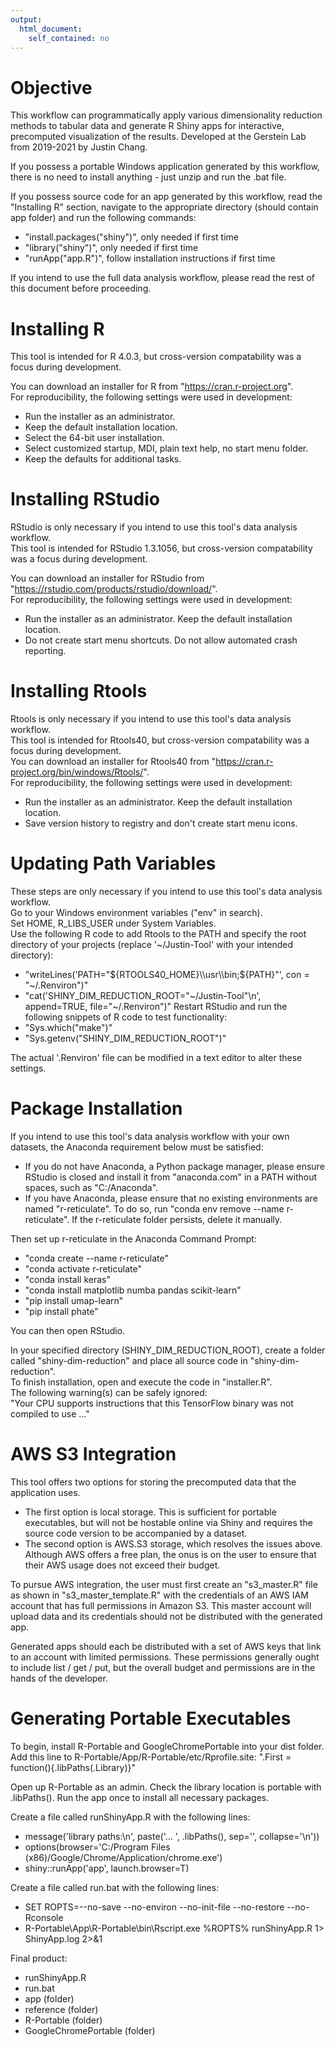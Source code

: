 ```yaml
---
output: 
  html_document: 
    self_contained: no
---
```

# Objective

This workflow can programmatically apply various dimensionality reduction methods to tabular data and generate R Shiny apps for interactive, precomputed visualization of the results. Developed at the Gerstein Lab from 2019-2021 by Justin Chang.

If you possess a portable Windows application generated by this workflow, there is no need to install anything - just unzip and run the .bat file.

If you possess source code for an app generated by this workflow, read the "Installing R" section, navigate to the appropriate directory (should contain app folder) and run the following commands:

* "install.packages("shiny")", only needed if first time
* "library("shiny")", only needed if first time
* "runApp("app.R")", follow installation instructions if first time

If you intend to use the full data analysis workflow, please read the rest of this document before proceeding.

# Installing R

This tool is intended for R 4.0.3, but cross-version compatability was a focus during development.

You can download an installer for R from "https://cran.r-project.org".  
For reproducibility, the following settings were used in development:  

* Run the installer as an administrator.  
* Keep the default installation location.  
* Select the 64-bit user installation.  
* Select customized startup, MDI, plain text help, no start menu folder.  
* Keep the defaults for additional tasks.  

# Installing RStudio

RStudio is only necessary if you intend to use this tool's data analysis workflow.  
This tool is intended for RStudio 1.3.1056, but cross-version compatability was a focus during development.  

You can download an installer for RStudio from "https://rstudio.com/products/rstudio/download/".  
For reproducibility, the following settings were used in development:  

* Run the installer as an administrator. Keep the default installation location.  
* Do not create start menu shortcuts. Do not allow automated crash reporting.  

# Installing Rtools

Rtools is only necessary if you intend to use this tool's data analysis workflow.  
This tool is intended for Rtools40, but cross-version compatability was a focus during development.  
You can download an installer for Rtools40 from "https://cran.r-project.org/bin/windows/Rtools/".  
For reproducibility, the following settings were used in development:  

* Run the installer as an administrator. Keep the default installation location.  
* Save version history to registry and don't create start menu icons.  

# Updating Path Variables

These steps are only necessary if you intend to use this tool's data analysis workflow.  
Go to your Windows environment variables ("env" in search).  
Set HOME, R_LIBS_USER under System Variables.  
Use the following R code to add Rtools to the PATH and specify the root directory of your projects (replace '~/Justin-Tool' with your intended directory):  

* "writeLines('PATH="${RTOOLS40_HOME}\\usr\\bin;${PATH}"', con = "~/.Renviron")"
* "cat('SHINY_DIM_REDUCTION_ROOT="~/Justin-Tool"\n', append=TRUE, file="~/.Renviron")"
Restart RStudio and run the following snippets of R code to test functionality:
* "Sys.which("make")"  
* "Sys.getenv("SHINY_DIM_REDUCTION_ROOT")"  

The actual '.Renviron' file can be modified in a text editor to alter these settings.  

# Package Installation

If you intend to use this tool's data analysis workflow with your own datasets, the Anaconda requirement below must be satisfied:  

* If you do not have Anaconda, a Python package manager, please ensure RStudio is closed and install it from "anaconda.com" in a PATH without spaces, such as "C:/Anaconda".  
* If you have Anaconda, please ensure that no existing environments are named "r-reticulate". To do so, run "conda env remove --name r-reticulate". If the r-reticulate folder persists, delete it manually.  

Then set up r-reticulate in the Anaconda Command Prompt:  

* "conda create --name r-reticulate"  
* "conda activate r-reticulate"  
* "conda install keras"  
* "conda install matplotlib numba pandas scikit-learn"  
* "pip install umap-learn"  
* "pip install phate"  

You can then open RStudio.  

In your specified directory (SHINY_DIM_REDUCTION_ROOT), create a folder called "shiny-dim-reduction" and place all source code in "shiny-dim-reduction".  
To finish installation, open and execute the code in "installer.R".  
The following warning(s) can be safely ignored:  
"Your CPU supports instructions that this TensorFlow binary was not compiled to use ..." 

# AWS S3 Integration

This tool offers two options for storing the precomputed data that the application uses. 

* The first option is local storage. This is sufficient for portable executables, but
will not be hostable online via Shiny and requires the source code version to be accompanied by a dataset. 
* The second option is AWS.S3 storage, which resolves the issues above. Although AWS offers a free plan, the onus is on the user to ensure that their AWS usage does not exceed their budget.

To pursue AWS integration, the user must first create an "s3_master.R" file as shown in "s3_master_template.R" with the credentials of an AWS IAM account that has full permissions in Amazon S3. This master account will upload data and its credentials should not be distributed with the generated app.

Generated apps should each be distributed with a set of AWS keys that link to an account with limited permissions. These permissions generally ought to include list / get / put, but the overall budget and permissions are in the hands of the developer.

# Generating Portable Executables

To begin, install R-Portable and GoogleChromePortable into your dist folder.
Add this line to R-Portable/App/R-Portable/etc/Rprofile.site: 
".First = function(){.libPaths(.Library)}"
  
Open up R-Portable as an admin. Check the library location is portable with .libPaths(). Run the app once to install all necessary packages.

Create a file called runShinyApp.R with the following lines:

* message('library paths:\n', paste('... ', .libPaths(), sep='', collapse='\n'))
* options(browser='C:/Program Files (x86)/Google/Chrome/Application/chrome.exe')
* shiny::runApp('app', launch.browser=T)

Create a file called run.bat with the following lines:

* SET ROPTS=--no-save --no-environ --no-init-file --no-restore --no-Rconsole
* R-Portable\App\R-Portable\bin\Rscript.exe %ROPTS% runShinyApp.R 1> ShinyApp.log 2>&1

Final product:

* runShinyApp.R
* run.bat
* app (folder)
* reference (folder)
* R-Portable (folder)
* GoogleChromePortable (folder)
